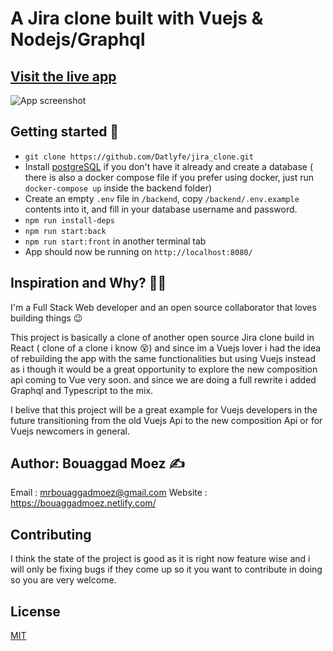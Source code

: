# A Jira clone built with Vuejs & Nodejs/Graphql

## [Visit the live app](https://jira-clone.netlify.com/)

![App screenshot](https://i.ibb.co/bvFPbwk/Screenshot-2020-03-24-Jira-Clone.png)

## Getting started 🚀

- `git clone https://github.com/Datlyfe/jira_clone.git`
- Install [postgreSQL](https://www.postgresql.org/) if you don't have it already and create a database ( there is also a docker compose file if you prefer using docker, just run `docker-compose up` inside the backend folder)
- Create an empty `.env` file in `/backend`, copy `/backend/.env.example` contents into it, and fill in your database username and password.
- `npm run install-deps`
- `npm run start:back`
- `npm run start:front` in another terminal tab
- App should now be running on `http://localhost:8080/`

## Inspiration and Why? 🤷‍♀️

I'm a Full Stack Web developer and an open source collaborator that loves building things 😉

This project is basically a clone of another open source Jira clone build in React ( clone of a clone i know 😵) and since im a Vuejs lover i had the idea of rebuilding the app with the same functionalities but using Vuejs instead as i though it would be a great opportunity to explore the new composition api coming to Vue very soon. and since we are doing a full rewrite i added Graphql and Typescript to the mix.

I belive that this project will be a great example for Vuejs developers in the future transitioning from the old Vuejs Api to the new composition Api or for Vuejs newcomers in general.

## Author: Bouaggad Moez ✍️

Email : mrbouaggadmoez@gmail.com
Website : https://bouaggadmoez.netlify.com/

## Contributing

I think the state of the project is good as it is right now feature wise and i will only be fixing bugs if they come up so it you want to contribute in doing so you are very welcome.

## License

[MIT](https://opensource.org/licenses/MIT)
